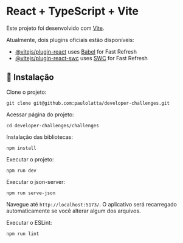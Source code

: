 # React + TypeScript + Vite

Este projeto foi desenvolvido com [Vite](https://github.com/vitejs/vite-plugin-react/blob/main/packages/plugin-react/README.md).

Atualmente, dois plugins oficiais estão disponíveis:
- [@vitejs/plugin-react](https://github.com/vitejs/vite-plugin-react/blob/main/packages/plugin-react/README.md) uses [Babel](https://babeljs.io/) for Fast Refresh
- [@vitejs/plugin-react-swc](https://github.com/vitejs/vite-plugin-react-swc) uses [SWC](https://swc.rs/) for Fast Refresh

## 🔧 Instalação

Clone o projeto:

```
git clone git@github.com:paulolatta/developer-challenges.git
```

Acessar página do projeto:
```
cd developer-challenges/challenges
```

Instalação das bibliotecas:

```
npm install
```

Executar o projeto:

```
npm run dev
```

Executar o json-server:

```
npm run serve-json
```

Navegue até `http://localhost:5173/`. O aplicativo será recarregado automaticamente se você alterar algum dos arquivos.

Executar o ESLint:

```
npm run lint
```

